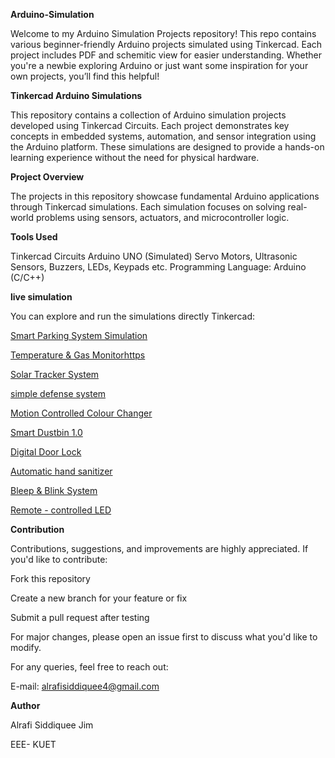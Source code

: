 **Arduino-Simulation**

Welcome to my Arduino Simulation Projects repository! This repo contains various beginner-friendly Arduino projects simulated using Tinkercad. Each project includes PDF and schemitic view  for easier understanding. Whether you're a newbie exploring Arduino or just want some inspiration for your own projects, you’ll find this helpful! 



**Tinkercad Arduino Simulations**


This repository contains a collection of Arduino simulation projects developed using Tinkercad Circuits. Each project demonstrates key concepts in embedded systems, automation, and sensor integration using the Arduino platform. These simulations are designed to provide a hands-on learning experience without the need for physical hardware.






 **Project Overview**
 

The projects in this repository showcase fundamental Arduino applications through Tinkercad simulations. Each simulation focuses on solving real-world problems using sensors, actuators, and microcontroller logic.





**Tools Used**


Tinkercad Circuits 
Arduino UNO (Simulated) 
Servo Motors, Ultrasonic Sensors, Buzzers, LEDs, Keypads etc.
Programming Language: Arduino (C/C++)



**live simulation**

You can explore and run the simulations directly Tinkercad:

[Smart Parking System Simulation](https://www.tinkercad.com/things/79Lfkzno2qV-smart-parking-system-?sharecode=Jvzx1DTHXqLvRw2Bl91V18yALdEEe1nn2LcFng4hkx4)

[Temperature & Gas Monitorhttps](https://www.tinkercad.com/things/fWyvZQL6yRc-temperature-gas-monitor?sharecode=BdYlGXXOwJHCZ4O9yRn5ghKkEOrYcyTJI1DhIdHkHQs)

[Solar Tracker System](https://www.tinkercad.com/things/jhHs6QRxS6g-solar-tracker-system?sharecode=undefined)

[simple defense system](https://www.tinkercad.com/things/1sfrC0s1EgJ-simple-defense-system-?sharecode=2g5GqOZRq5G2dcWHNogB2xRHUO9yMgs9sESTaRzVdSg)

[Motion Controlled Colour Changer](https://www.tinkercad.com/things/7XTqbZumM5a-motion-controlled-colour-changer-?sharecode=HXJEuTrGWtQ-loPuIkIUyepmJ4mq01RQYHXHoCkPPyU)

[Smart Dustbin 1.0](https://www.tinkercad.com/things/7SH1MJaSYX8-smart-dustbin-10-?sharecode=uVWenl_sx1GdO7mD4KokDdZ4QGYoSgyDEYB79hinRVY)

[Digital Door Lock](https://www.tinkercad.com/things/jh3vP2yewmc-digital-door-lock?sharecode=0WP0iohYFjfGzoyFYnsLPgvtR2JgsKH9Zeicz1RUDus)

[Automatic hand sanitizer](https://www.tinkercad.com/things/eI5peitFEhv-automatic-hand-sanitizer?sharecode=ytPTHki9DpRP5rnBpojz8kCiQe8Zge7qypXUk7cz4FU)

[Bleep & Blink System](https://www.tinkercad.com/things/2eYL90LMIOf-bleep-blink-system?sharecode=6JAU7SoAIz9tsbu95c_OBPL-wI6J0tu_S9iIfiQNARY)

[Remote - controlled LED](https://www.tinkercad.com/things/8QYc6BjHdDT-remote-controlled-led-)






**Contribution**


Contributions, suggestions, and improvements are highly appreciated. If you'd like to contribute:

Fork this repository

Create a new branch for your feature or fix

Submit a pull request after testing

For major changes, please open an issue first to discuss what you'd like to modify.

For any queries, feel free to reach out:

E-mail: alrafisiddiquee4@gmail.com 







**Author**

 Alrafi Siddiquee Jim 
 
 EEE- KUET




